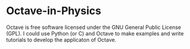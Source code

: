 # Octave-in-Physics
Octave is free software licensed under the GNU General Public License (GPL).  I could use Python (or C) and Octave to make examples and write tutorials to develop the applicaton of Octave.
